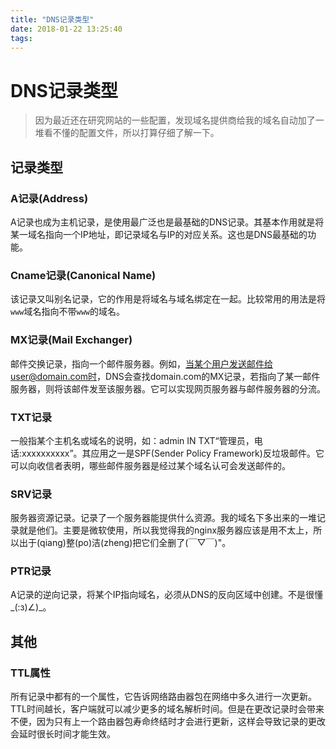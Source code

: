 ```yaml
---
title: "DNS记录类型"
date: 2018-01-22 13:25:40
tags: 
---
```


# DNS记录类型

> 因为最近还在研究网站的一些配置，发现域名提供商给我的域名自动加了一堆看不懂的配置文件，所以打算仔细了解一下。

<!--more-->

## 记录类型
### A记录(Address)
A记录也成为主机记录，是使用最广泛也是最基础的DNS记录。其基本作用就是将某一域名指向一个IP地址，即记录域名与IP的对应关系。这也是DNS最基础的功能。

### Cname记录(Canonical Name)
该记录又叫别名记录，它的作用是将域名与域名绑定在一起。比较常用的用法是将`www`域名指向不带`www`的域名。

### MX记录(Mail Exchanger)
邮件交换记录，指向一个邮件服务器。例如，当某个用户发送邮件给user@domain.com时，DNS会查找domain.com的MX记录，若指向了某一邮件服务器，则将该邮件发至该服务器。它可以实现网页服务器与邮件服务器的分流。

### TXT记录
一般指某个主机名或域名的说明，如：admin IN TXT“管理员，电话:xxxxxxxxxx”。其应用之一是SPF(Sender Policy Framework)反垃圾邮件。它可以向收信者表明，哪些邮件服务器是经过某个域名认可会发送邮件的。

### SRV记录
服务器资源记录。记录了一个服务器能提供什么资源。我的域名下多出来的一堆记录就是他们。主要是微软使用，所以我觉得我的nginx服务器应该是用不太上，所以出于(qiang)整(po)洁(zheng)把它们全删了(￣▽￣)"。

### PTR记录
A记录的逆向记录，将某个IP指向域名，必须从DNS的反向区域中创建。不是很懂_(:з)∠)_。

## 其他
### TTL属性
所有记录中都有的一个属性，它告诉网络路由器包在网络中多久进行一次更新。TTL时间越长，客户端就可以减少更多的域名解析时间。但是在更改记录时会带来不便，因为只有上一个路由器包寿命终结时才会进行更新，这样会导致记录的更改会延时很长时间才能生效。